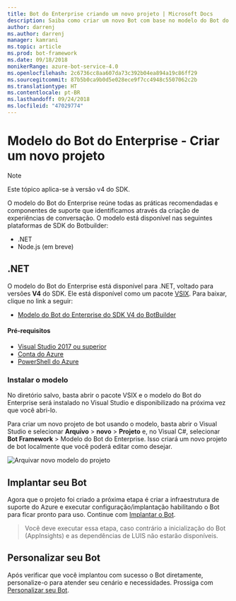 ```yaml
---
title: Bot do Enterprise criando um novo projeto | Microsoft Docs
description: Saiba como criar um novo Bot com base no modelo do Bot do Enterprise
author: darrenj
ms.author: darrenj
manager: kamrani
ms.topic: article
ms.prod: bot-framework
ms.date: 09/18/2018
monikerRange: azure-bot-service-4.0
ms.openlocfilehash: 2c6736cc8aa607da73c392b04ea894a19c86ff29
ms.sourcegitcommit: 87b5b0ca9b0d5e028ece9f7cc4948c5507062c2b
ms.translationtype: HT
ms.contentlocale: pt-BR
ms.lasthandoff: 09/24/2018
ms.locfileid: "47029774"
---
```

# <a name="enterprise-bot-template---creating-a-new-project"></a>Modelo do Bot do Enterprise - Criar um novo projeto

> [!NOTE]
> Este tópico aplica-se à versão v4 do SDK. 

O modelo do Bot do Enterprise reúne todas as práticas recomendadas e componentes de suporte que identificamos através da criação de experiências de conversação. O modelo está disponível nas seguintes plataformas de SDK do Botbuilder:

- .NET
- Node.js (em breve)

## <a name="net"></a>.NET

O modelo do Bot do Enterprise está disponível para .NET, voltado para versões **V4** do SDK. Ele está disponível como um pacote [VSIX](https://docs.microsoft.com/en-us/visualstudio/extensibility/anatomy-of-a-vsix-package). Para baixar, clique no link a seguir:

- [Modelo do Bot do Enterprise do SDK V4 do BotBuilder](https://aka.ms/GetEnterpriseBotTemplate)

#### <a name="prerequisites"></a>Pré-requisitos

- [Visual Studio 2017 ou superior](https://www.visualstudio.com/downloads/)
- [Conta do Azure](https://azure.microsoft.com/en-us/free/)
- [PowerShell do Azure](https://docs.microsoft.com/en-us/powershell/azure/overview?view=azurermps-6.8.1)

### <a name="install-the-template"></a>Instalar o modelo

No diretório salvo, basta abrir o pacote VSIX e o modelo do Bot do Enterprise será instalado no Visual Studio e disponibilizado na próxima vez que você abri-lo.

Para criar um novo projeto de bot usando o modelo, basta abrir o Visual Studio e selecionar **Arquivo** > **novo** > **Projeto** e, no Visual C#, selecionar **Bot Framework** > Modelo do Bot do Enterprise. Isso criará um novo projeto de bot localmente que você poderá editar como desejar. 

![Arquivar novo modelo do projeto](media/enterprise-template/EnterpriseBot-NewProject.png)

## <a name="deploy-your-bot"></a>Implantar seu Bot

Agora que o projeto foi criado a próxima etapa é criar a infraestrutura de suporte do Azure e executar configuração/implantação habilitando o Bot para ficar pronto para uso. Continue com [Implantar o Bot](bot-builder-enterprise-template-deployment.md).

> Você deve executar essa etapa, caso contrário a inicialização do Bot (AppInsights) e as dependências de LUIS não estarão disponíveis.
## <a name="customize-your-bot"></a>Personalizar seu Bot

Após verificar que você implantou com sucesso o Bot diretamente, personalize-o para atender seu cenário e necessidades. Prossiga com [Personalizar seu Bot](bot-builder-enterprise-template-customize.md).
